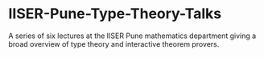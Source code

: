 # IISER-Pune-Type-Theory-Talks
A series of six lectures at the IISER Pune mathematics department giving a broad overview of type theory and interactive theorem provers.
